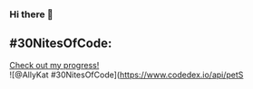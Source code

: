 ### Hi there 👋

<!--
**AlexandriaKat/AlexandriaKat** is a ✨ _special_ ✨ repository because its `README.md` (this file) appears on your GitHub profile.

Here are some ideas to get you started:

- 🔭 I’m currently working on ...
- 🌱 I’m currently learning ...
- 👯 I’m looking to collaborate on ...
- 🤔 I’m looking for help with ...
- 💬 Ask me about ...
- 📫 How to reach me: ...
- 😄 Pronouns: ...
- ⚡ Fun fact: ...
-->


## #30NitesOfCode:
  [Check out my progress!](https://www.codedex.io/@AllyKat/30-nites-of-code)  
  ![@AllyKat #30NitesOfCode](https://www.codedex.io/api/petS
